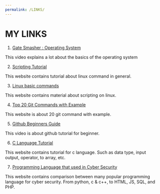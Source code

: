 ```yaml
---
permalink: /LINKS/
---
```


# MY LINKS

1. [Gate Smasher : Operating System](https://www.youtube.com/watch?v=bkSWJJZNgf8&list=PLxCzCOWd7aiGz9donHRrE9I3Mwn6XdP8p "Open Link")

This video explains a lot about the basics of the operating system

2. [Scripting Tutorial](https://linuxcommand.org/lc3_wss0010.php "Open Link")

This website contains tutorial about linux command in general.

3. [Linux basic commands](https://www.hostinger.com/tutorials/linux-commands "Open Link")

This website contains material about scripting on linux.

4. [Top 20 Git Commands with Example](https://www.edureka.co/blog/git-commands-with-example/ "Open Link")

This website is about 20 git command with example.

5. [Github Beginners Guide](https://www.youtube.com/watch?v=iv8rSLsi1xo "Open Video")

This video is about github tutorial for beginner.

6. [C Language Tutorial](https://www.programiz.com/c-programming "Open Link")

This website contains tutorial for c language. Such as data type, input output, operator, to array, etc.

7. [Programming Language that used in Cyber Security](https://www.codecademy.com/resources/blog/what-programming-languages-are-used-in-cybersecurity/ "Open Link")

This website contains comparison between many popular programming language for cyber security. From python, c & c++, to HTML, JS, SQL, and PHP.
